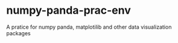 # numpy-panda-prac-env
A pratice for numpy panda, matplotilib and other data visualization packages
